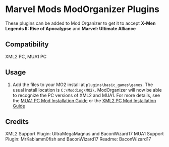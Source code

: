 # Marvel Mods ModOrganizer Plugins
These plugins can be added to Mod Organizer to get it to accept **X-Men Legends II: Rise of Apocalypse** and **Marvel: Ultimate Alliance**

## Compatibility
XML2 PC, MUA1 PC

## Usage

 1. Add the files to your MO2 install at `plugins\basic_games\games`. The usual install location is `C:\Modding\MO2\`. ModOrganizer will now be able to recognize the PC versions of XML2 and MUA1.
For more details, see the [MUA1 PC Mod Installation Guide](https://marvelmods.com/forum/index.php/topic,10809.0.html) or the [XML2 PC Mod Installation Guide](https://marvelmods.com/forum/index.php/topic,11322.0.html)

## Credits
XML2 Support Plugin: UltraMegaMagnus and BaconWizard17
MUA1 Support Plugin: MrKablamm0fish and BaconWizard17
Readme: BaconWizard17